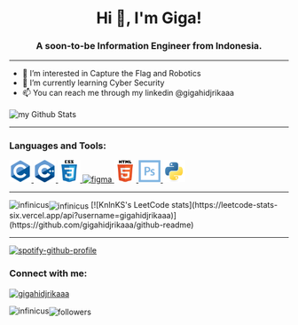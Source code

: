 <h1 align="center">Hi 👋, I'm Giga!</h1>
<h3 align="center">A soon-to-be Information Engineer from Indonesia.</h3>

---
- 👀 I’m interested in Capture the Flag and Robotics
- 🌱 I’m currently learning Cyber Security
- 📫 You can reach me through my linkedin @gigahidjrikaaa

<img align="center" src="https://github-readme-stats.vercel.app/api?username=gigahidjrikaaa&include_all_commits=true&count_private=true&show_icons=true&line_height=20&title_color=2B5BBD&icon_color=1124BB&text_color=A1A1A1&bg_color=0,000000,130F40" alt="my Github Stats"/>

---
<h3 align="left">Languages and Tools:</h3>
<p align="left"> <a href="https://www.cprogramming.com/" target="_blank" rel="noreferrer"> <img src="https://raw.githubusercontent.com/devicons/devicon/master/icons/c/c-original.svg" alt="c" width="40" height="40"/> </a> <a href="https://www.w3schools.com/cpp/" target="_blank" rel="noreferrer"> <img src="https://raw.githubusercontent.com/devicons/devicon/master/icons/cplusplus/cplusplus-original.svg" alt="cplusplus" width="40" height="40"/> </a> <a href="https://www.w3schools.com/css/" target="_blank" rel="noreferrer"> <img src="https://raw.githubusercontent.com/devicons/devicon/master/icons/css3/css3-original-wordmark.svg" alt="css3" width="40" height="40"/> </a> <a href="https://www.figma.com/" target="_blank" rel="noreferrer"> <img src="https://www.vectorlogo.zone/logos/figma/figma-icon.svg" alt="figma" width="40" height="40"/> </a> <a href="https://www.w3.org/html/" target="_blank" rel="noreferrer"> <img src="https://raw.githubusercontent.com/devicons/devicon/master/icons/html5/html5-original-wordmark.svg" alt="html5" width="40" height="40"/> </a> <a href="https://www.photoshop.com/en" target="_blank" rel="noreferrer"> <img src="https://raw.githubusercontent.com/devicons/devicon/master/icons/photoshop/photoshop-line.svg" alt="photoshop" width="40" height="40"/> </a> <a href="https://www.python.org" target="_blank" rel="noreferrer"> <img src="https://raw.githubusercontent.com/devicons/devicon/master/icons/python/python-original.svg" alt="python" width="40" height="40"/> </a> </p>

---
<p>
  <img align="left" src="https://github-readme-stats.vercel.app/api/top-langs?username=gigahidjrikaaa&show_icons=true&locale=en&layout=compact" alt="infinicus" />
  <img align="center" src="https://github-readme-streak-stats.herokuapp.com/?user=gigahidjrikaaa&" alt="infinicus" />
  [![KnlnKS's LeetCode stats](https://leetcode-stats-six.vercel.app/api?username=gigahidjrikaaa)](https://github.com/gigahidjrikaaa/github-readme)
</p>

---

[![spotify-github-profile](https://spotify-github-profile.vercel.app/api/view?uid=aczq88cnkrbukorcoqvna1zgg&cover_image=true&theme=novatorem&show_offline=false&background_color=121212&bar_color=0300b8&bar_color_cover=false)](https://spotify-github-profile.vercel.app/api/view?uid=aczq88cnkrbukorcoqvna1zgg&redirect=true)


<h3 align="left">Connect with me:</h3>
<p align="left">
<a href="https://linkedin.com/in/gigahidjrikaaa" target="blank"><img align="center" src="https://raw.githubusercontent.com/rahuldkjain/github-profile-readme-generator/master/src/images/icons/Social/linked-in-alt.svg" alt="gigahidjrikaaa" height="30" width="40" /></a>
</p>

<img align="left" src="https://komarev.com/ghpvc/?username=infinicus&label=Profile%20views&color=0e75b6&style=flat" alt="infinicus" />
<img align="center" alt="followers" title="Follow me on Github" src="https://img.shields.io/github/followers/gigahidjrikaaa?color=236ad3&style=for-the-badge&logo=github&label=Follow"/>

<!---
Infinicus/Infinicus is a ✨ special ✨ repository because its `README.md` (this file) appears on your GitHub profile.
You can click the Preview link to take a look at your changes.
--->
